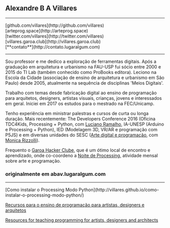 ## Alexandre B A Villares
<hr>
[github.com/villares](http://github.com/villares)<br>
[arteprog.space](http://arteprog.space)<br>
[twitter.com/villares](http://twitter.com/villares)<br>
[villares.garoa.club](http://villares.garoa.club)<br>
[**contato**](http://contato.lugaralgum.com)
<hr>
Sou professor e me dedico a exploração de ferramentas digitais. Após a graduação em arquitetura e urbanismo na FAU-USP fui sócio entre 2000 e 2015 do TI Lab (também conhecido como ProBooks editora). Leciono na Escola da Cidade (associação de ensino de arquitetura e urbanismo em São Paulo) desde 2005, atualmente na sequência de disciplinas 'Meios Digitais'.

Trabalho com temas desde fabricação digital ao ensino de programação para arquitetos, designers, artistas visuais, crianças, jovens  e interessados em geral. Iniciei em 2017 os estudos para o mestrado na FEC/Unicamp.

Tenho experiência  em ministrar palestras e cursos de curta ou longa duração. Mais recentemente: The Developers Conference 2016 (Oficina TDC4Kids, Processing + Python, com [Luciano Ramalho](https://github.com/ramalho), IA-UNESP (Arduino e Processing + Python),  IED (Modelagem 3D, VR/AR e programação com P5JS) e em diversas unidades do SESC ([Arte digital e programação](http://arteprog.space), com [Monica Rizzolli](https://github.com/monicarizzolli)).

Frequento o [Garoa Hacker Clube](https://garoa.net.br), que é um ótimo local de encontro e aprendizado, onde co-coordeno a [Noite de Processing](https://garoa.net.br/wiki/Noite_de_Processing), atividade mensal sobre arte e programação.


### originalmente em abav.lugaralgum.com
<hr>
[Como instalar o Processing Modo Python](http://villares.github.io/como-instalar-o-processing-modo-python/)

[Recursos para o ensino de programação para artistas, designers e arquitetos](https://github.com/villares/Recursos-para-o-ensino-de-programacao)

[Resources for teaching programming for artists, designers and architects](https://github.com/villares/Resources-for-teaching-programming)
